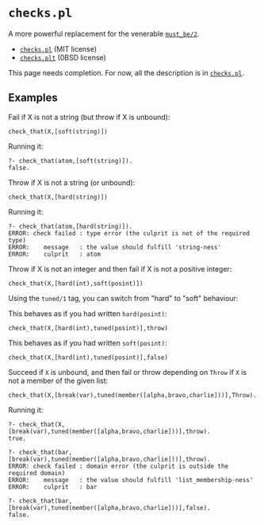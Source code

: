 # `checks.pl`

A more powerful replacement for the venerable [`must_be/2`](https://eu.swi-prolog.org/pldoc/doc_for?object=must_be/2).

- [`checks.pl`](checks.pl) (MIT license)
- [`checks.plt`](checks.plt) (0BSD license)

This page needs completion. For now, all the description is in [`checks.pl`](checks.pl).

## Examples

Fail if X is not a string (but throw if X is unbound):

```
check_that(X,[soft(string)])
```

Running it:

```
?- check_that(atom,[soft(string)]).
false.
```

Throw if X is not a string (or unbound):

```
check_that(X,[hard(string)])
```

Running it:

```
?- check_that(atom,[hard(string)]).
ERROR: check failed : type error (the culprit is not of the required type)
ERROR:    message   : the value should fulfill 'string-ness'
ERROR:    culprit   : atom
```

Throw if X is not an integer and then fail if X is not a positive integer:

```
check_that(X,[hard(int),soft(posint)])
```

Using the `tuned/1` tag, you can switch from "hard" to "soft" behaviour:

This behaves as if you had written `hard(posint)`:

```
check_that(X,[hard(int),tuned(posint)],throw)
```

This behaves as if you had written `soft(posint)`:

```
check_that(X,[hard(int),tuned(posint)],false)
```

Succeed if `X` is unbound, and then fail or throw depending on `Throw` if `X` is not a member of the given list:

```
check_that(X,[break(var),tuned(member([alpha,bravo,charlie]))],Throw).
```

Running it:

```
?- check_that(X,[break(var),tuned(member([alpha,bravo,charlie]))],throw).
true.
```

```
?- check_that(bar,[break(var),tuned(member([alpha,bravo,charlie]))],throw).
ERROR: check failed : domain error (the culprit is outside the required domain)
ERROR:    message   : the value should fulfill 'list_membership-ness'
ERROR:    culprit   : bar
```

```
?- check_that(bar,[break(var),tuned(member([alpha,bravo,charlie]))],false).
false.
```

